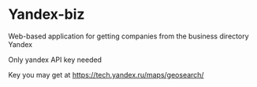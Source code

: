 # Yandex-biz
Web-based application for getting companies from the business directory Yandex

Only yandex API key needed 

Key you may get at https://tech.yandex.ru/maps/geosearch/
